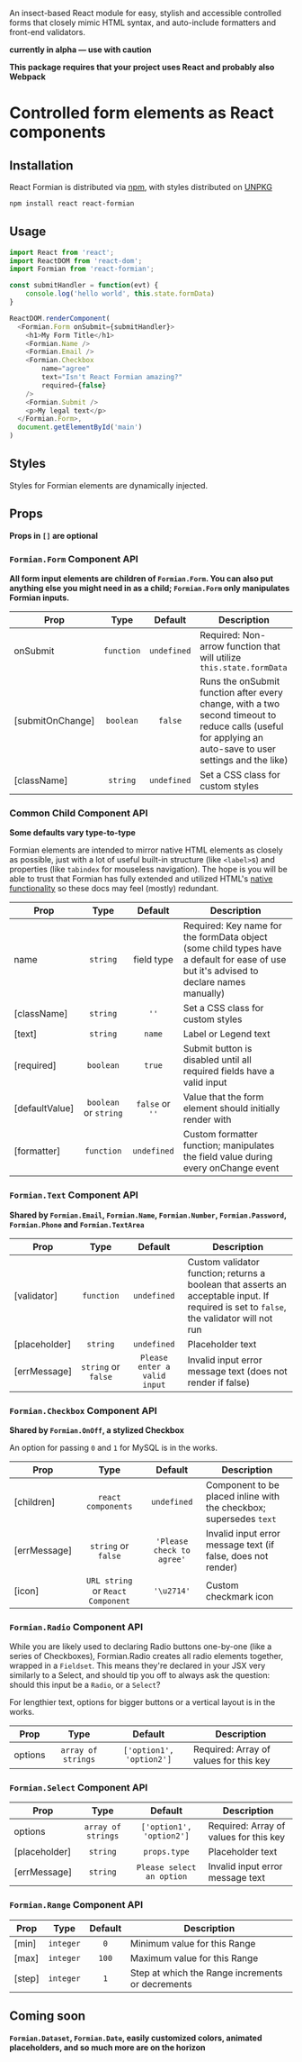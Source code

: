 An insect-based React module for easy, stylish and accessible controlled forms that closely mimic HTML syntax, and auto-include formatters and front-end validators.

**currently in alpha — use with caution**

**This package requires that your project uses React and probably also Webpack**


# Controlled form elements as React components

## Installation

React Formian is distributed via [npm](https://www.npmjs.com/package/react-formian), with styles distributed on [UNPKG](https://unpkg.com)

```bash
npm install react react-formian
```


## Usage

```javascript
import React from 'react';
import ReactDOM from 'react-dom';
import Formian from 'react-formian';

const submitHandler = function(evt) {
	console.log('hello world', this.state.formData)
}

ReactDOM.renderComponent(
  <Formian.Form onSubmit={submitHandler}>
  	<h1>My Form Title</h1>
	<Formian.Name />
	<Formian.Email />
	<Formian.Checkbox
		name="agree"
		text="Isn't React Formian amazing?"
		required={false}
	/>
	<Formian.Submit />
	<p>My legal text</p>
  </Formian.Form>,
  document.getElementById('main')
)
```

## Styles
Styles for Formian elements are dynamically injected.

## Props

**Props in `[]` are optional**

### `Formian.Form` Component API

**All form input elements are children of `Formian.Form`. You can also put anything else you might need in as a child; `Formian.Form` only manipulates Formian inputs.**

|Prop       |Type    |Default    |Description                                   |
|-----------|:------:|:---------:|--------------------------------------------  |
|onSubmit |`function`|`undefined`|Required: Non-arrow function that will utilize `this.state.formData` |
|[submitOnChange]|`boolean`|`false`|Runs the onSubmit function after every change, with a two second timeout to reduce calls (useful for applying an auto-save to user settings and the like)                               |
|[className]|`string`|`undefined`|Set a CSS class for custom styles              |

### Common Child Component API

**Some defaults vary type-to-type**

Formian elements are intended to mirror native HTML elements as closely as possible, just with a lot of useful built-in structure (like `<label>`s) and properties (like `tabindex` for mouseless navigation). The hope is you will be able to trust that Formian has fully extended and utilized HTML's [native functionality](https://developer.mozilla.org/en-US/docs/Web/HTML/Element/input) so these docs may feel (mostly) redundant.

|Prop       |Type    |Default    |Description                                   |
|-----------|:------:|:---------:|--------------------------------------------  |
|name       |`string`|field type|Required: Key name for the formData object (some child types have a default for ease of use but it's advised to declare names manually)                                                                       |
|[className]|`string`|`''`|Set a CSS class for custom styles                     |
|[text]     |`string`|`name`|Label or Legend text                               |
|[required]|`boolean`|`true`|Submit button is disabled until all required fields have a valid input                                                       |
|[defaultValue]|`boolean` or `string`|`false` or `''`|Value that the form element should initially render with                                                                            |
|[formatter]|`function`|`undefined`|Custom formatter function; manipulates the field value during every onChange event                                         |


### `Formian.Text` Component API

**Shared by `Formian.Email`, `Formian.Name`, `Formian.Number`, `Formian.Password`, `Formian.Phone` and `Formian.TextArea`**

|Prop       |Type    |Default    |Description                                   |
|-----------|:------:|:---------:|--------------------------------------------  |
|[validator]|`function`|`undefined`|Custom validator function; returns a boolean that asserts an acceptable input. If required is set to `false`, the validator will not run                                                          |
|[placeholder]|`string`|`undefined`|Placeholder text                            |
|[errMessage]|`string` or `false`|`Please enter a valid input`|Invalid input error message text (does not render if false)                                   |

### `Formian.Checkbox` Component API

**Shared by `Formian.OnOff`, a stylized Checkbox**

An option for passing `0` and `1` for MySQL is in the works.

|Prop       |Type    |Default    |Description                                   |
|-----------|:------:|:---------:|--------------------------------------------  |
|[children]|`react components`|`undefined`|Component to be placed inline with the checkbox; supersedes `text`                                                 |
|[errMessage]|`string` or `false`|`'Please check to agree'`|Invalid input error message text (if false, does not render)                                        |
|[icon]|`URL string` or `React Component`|`'\u2714'`|Custom checkmark icon                                                                            |

### `Formian.Radio` Component API

While you are likely used to declaring Radio buttons one-by-one (like a series of Checkboxes), Formian.Radio creates all radio elements together, wrapped in a `Fieldset`. This means they're declared in your JSX very similarly to a Select, and should tip you off to always ask the question: should this input be a `Radio`, or a `Select`?

For lengthier text, options for bigger buttons or a vertical layout is in the works.

|Prop       |Type    |Default    |Description                                   |
|-----------|:------:|:---------:|--------------------------------------------  |
|options|`array of strings`|`['option1', 'option2']`|Required: Array of values for this key                                                                             |

### `Formian.Select` Component API

|Prop       |Type    |Default    |Description                                   |
|-----------|:------:|:---------:|--------------------------------------------  |
|options|`array of strings`|`['option1', 'option2']`|Required: Array of values for this key                                                                             |
|[placeholder]|`string`|`props.type`|Placeholder text                            |
|[errMessage]|`string`|`Please select an option`|Invalid input error message text             |

### `Formian.Range` Component API

|Prop       |Type    |Default    |Description                                   |
|-----------|:------:|:---------:|--------------------------------------------  |
|[min]|`integer`|`0`|Minimum value for this Range                                                                           |
|[max]|`integer`|`100`|Maximum value for this Range                                                                           |
|[step]|`integer`|`1`|Step at which the Range increments or decrements                                                                      |

## Coming soon

**`Formian.Dataset`, `Formian.Date`, easily customized colors, animated placeholders, and so much more are on the horizon**
